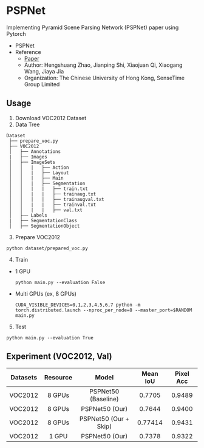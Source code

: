 # PSPNet
Implementing Pyramid Scene Parsing Network (PSPNet) paper using Pytorch

  - PSPNet
  - Reference
    - [Paper](https://arxiv.org/pdf/1612.01105.pdf)
    - Author: Hengshuang Zhao, Jianping Shi, Xiaojuan Qi, Xiaogang Wang, Jiaya Jia
    - Organization: The Chinese University of Hong Kong, SenseTime Group Limited
    
## Usage
  1. Download VOC2012 Dataset
  2. Data Tree
  ```
  Dataset
   ├── prepare_voc.py
   ├── VOC2012
   │   ├── Annotations
   |   ├── Images
   │   ├── ImageSets
   │   │   |   ├── Action
   │   │   |   ├── Layout
   │   │   |   ├── Main
   │   │   |   ├── Segmentation
   │   │   |   |   ├── train.txt
   │   │   |   |   ├── trainaug.txt
   │   │   |   |   ├── trainaugval.txt
   │   │   |   |   ├── trainval.txt
   │   │   |   |   ├── val.txt
   │   ├── Labels
   |   ├── SegmentationClass
   │   ├── SegmentationObject
  ```
  3. Prepare VOC2012
  ```
  python dataset/prepared_voc.py
  ```
  4. Train
  - 1 GPU
    ```
    python main.py --evaluation False
    ```
  - Multi GPUs (ex, 8 GPUs)
    ```
    CUDA_VISIBLE_DEVICES=0,1,2,3,4,5,6,7 python -m torch.distributed.launch --nproc_per_node=8 --master_port=$RANDOM main.py
    ```
  5. Test
  ```
  python main.py --evaluation True
  ```

## Experiment (VOC2012, Val)
| Datasets | Resource | Model | Mean IoU | Pixel Acc
| :---: | :---: | :---: | :---: | :---: |
VOC2012 | 8 GPUs | PSPNet50 (Baseline) | 0.7705 | 0.9489 |
VOC2012 | 8 GPUs | PSPNet50 (Our) | 0.7644 | 0.9400 |
VOC2012 | 8 GPUs | PSPNet50 (Our + Skip) | 0.77414 | 0.9431 |
VOC2012 | 1 GPU | PSPNet50 (Our) | 0.7378 | 0.9322 |

